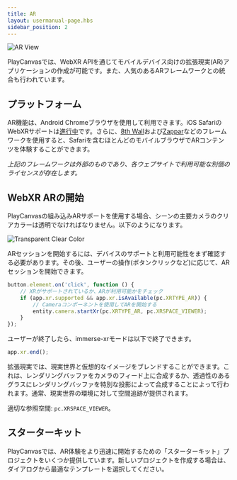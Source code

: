 ```yaml
---
title: AR
layout: usermanual-page.hbs
sidebar_position: 2
---
```


![AR View][1]

PlayCanvasでは、WebXR APIを通じてモバイルデバイス向けの拡張現実(AR)アプリケーションの作成が可能です。また、人気のあるARフレームワークとの統合も行われています。

## プラットフォーム

AR機能は、Android Chromeブラウザを使用して利用できます。iOS SafariのWebXRサポートは[進行中][2]です。さらに、[8th Wall][3]および[Zappar][4]などのフレームワークを使用すると、Safariを含むほとんどのモバイルブラウザでARコンテンツを体験することができます。

*上記のフレームワークは外部のものであり、各ウェブサイトで利用可能な別個のライセンスが存在します。*

## WebXR ARの開始

PlayCanvasの組み込みARサポートを使用する場合、シーンの主要カメラのクリアカラーは透明でなければなりません。以下のようになります。

![Transparent Clear Color][5]

ARセッションを開始するには、デバイスのサポートと利用可能性をまず確認する必要があります。その後、ユーザーの操作(ボタンクリックなど)に応じて、ARセッションを開始できます。

```javascript
button.element.on('click', function () {
    // XRがサポートされているか、ARが利用可能かをチェック
    if (app.xr.supported && app.xr.isAvailable(pc.XRTYPE_AR)) {
        // Cameraコンポーネントを使用してARを開始する
        entity.camera.startXr(pc.XRTYPE_AR, pc.XRSPACE_VIEWER);
    }
});
```

ユーザーが終了したら、immerse-xrモードは以下で終了できます。

```javascript
app.xr.end();
```

拡張現実では、現実世界と仮想的なイメージをブレンドすることができます。これは、レンダリングバッファをカメラのフィード上に合成するか、透過性のあるグラスにレンダリングバッファを特別な投影によって合成することによって行われます。通常、現実世界の環境に対して空間追跡が提供されます。

適切な参照空間: `pc.XRSPACE_VIEWER`。

## スターターキット

PlayCanvasでは、AR体験をより迅速に開始するための「スターターキット」プロジェクトをいくつか提供しています。新しいプロジェクトを作成する場合は、ダイアログから最適なテンプレートを選択してください。

[1]: /images/user-manual/xr/ar-view.png
[2]: https://webkit.org/status/#specification-webxr
[3]: /user-manual/xr/ar/8th-wall-integration/
[4]: /user-manual/xr/ar/zappar-integration/
[5]: /images/user-manual/xr/ar/transparent-clear-color.png